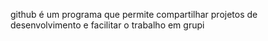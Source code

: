 github é um programa que permite compartilhar projetos de desenvolvimento e facilitar o trabalho em grupi